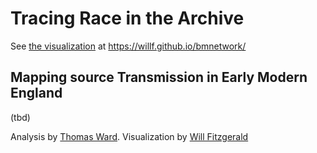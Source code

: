 # Tracing Race in the Archive

See [the visualization](https://willf.github.io/bmnetwork/) at https://willf.github.io/bmnetwork/

## Mapping source Transmission in Early Modern England</h2>

(tbd)

Analysis by [Thomas Ward](#). Visualization by
[Will Fitzgerald](https://github.com/willf)
